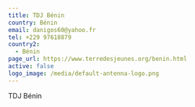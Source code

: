 ```yaml
---
title: TDJ Bénin
country: Bénin
email: danigos60@yahoo.fr
tel: +229 97618879
country2:
  - Bénin
page_url: https://www.terredesjeunes.org/benin.html
active: false
logo_image: /media/default-antenna-logo.png
---
```

TDJ Bénin